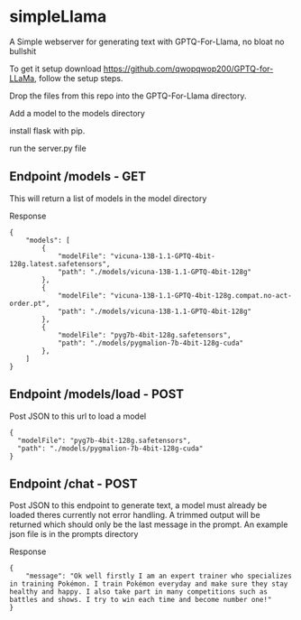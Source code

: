 # simpleLlama
A Simple webserver for generating text with GPTQ-For-Llama, no bloat no bullshit

To get it setup download https://github.com/qwopqwop200/GPTQ-for-LLaMa, follow the setup steps.

Drop the files from this repo into the GPTQ-For-Llama directory.

Add a model to the models directory

install flask with pip. 

run the server.py file




## Endpoint /models - GET

This will return a list of models in the model directory


Response
```
{
    "models": [
        {
            "modelFile": "vicuna-13B-1.1-GPTQ-4bit-128g.latest.safetensors",
            "path": "./models/vicuna-13B-1.1-GPTQ-4bit-128g"
        },
        {
            "modelFile": "vicuna-13B-1.1-GPTQ-4bit-128g.compat.no-act-order.pt",
            "path": "./models/vicuna-13B-1.1-GPTQ-4bit-128g"
        },
        {
            "modelFile": "pyg7b-4bit-128g.safetensors",
            "path": "./models/pygmalion-7b-4bit-128g-cuda"
        },
    ]
}
```

## Endpoint /models/load - POST

Post JSON to this url to load a model 
```
{
  "modelFile": "pyg7b-4bit-128g.safetensors",
  "path": "./models/pygmalion-7b-4bit-128g-cuda"
}
```


## Endpoint /chat - POST

Post JSON to this endpoint to generate text, a model must already be loaded theres currently not error handling. A trimmed output will be returned which should only be the last message in the prompt. An example json file is in the prompts directory

Response 
```
{
    "message": "Ok well firstly I am an expert trainer who specializes in training Pokémon. I train Pokémon everyday and make sure they stay healthy and happy. I also take part in many competitions such as battles and shows. I try to win each time and become number one!"
}
```

